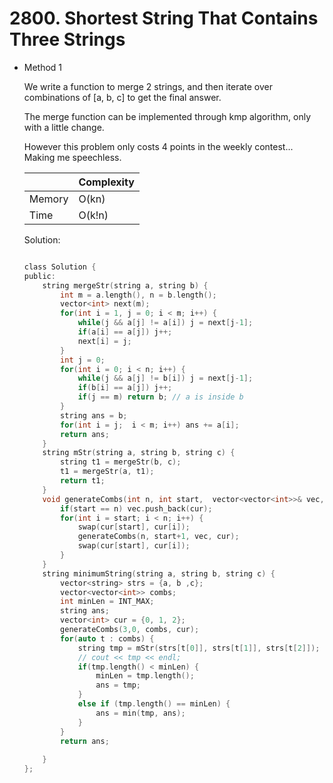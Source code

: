 # 2800. Shortest String That Contains Three Strings
- Method 1

    We write a function to merge 2 strings, and then iterate over combinations of [a, b, c] to get the final answer.

    The merge function can be implemented through kmp algorithm, only with a little change.

    However this problem only costs 4 points in the weekly contest... Making me speechless.

    | |   Complexity  |
    | ----------- | ----------- | 
    |  Memory     | O(kn) | 
    |      Time       |  O(k!n) | 


    Solution:

    ``` h

    class Solution {
    public:
        string mergeStr(string a, string b) {
            int m = a.length(), n = b.length();
            vector<int> next(m);
            for(int i = 1, j = 0; i < m; i++) {
                while(j && a[j] != a[i]) j = next[j-1];
                if(a[i] == a[j]) j++;
                next[i] = j;
            }
            int j = 0;
            for(int i = 0; i < n; i++) {
                while(j && a[j] != b[i]) j = next[j-1];
                if(b[i] == a[j]) j++;
                if(j == m) return b; // a is inside b
            }
            string ans = b;
            for(int i = j;  i < m; i++) ans += a[i];
            return ans;
        }
        string mStr(string a, string b, string c) {
            string t1 = mergeStr(b, c);
            t1 = mergeStr(a, t1);
            return t1;
        }
        void generateCombs(int n, int start,  vector<vector<int>>& vec, vector<int>& cur) {
            if(start == n) vec.push_back(cur);
            for(int i = start; i < n; i++) {
                swap(cur[start], cur[i]);
                generateCombs(n, start+1, vec, cur);
                swap(cur[start], cur[i]);
            }
        }
        string minimumString(string a, string b, string c) {
            vector<string> strs = {a, b ,c};
            vector<vector<int>> combs;
            int minLen = INT_MAX;
            string ans;
            vector<int> cur = {0, 1, 2};
            generateCombs(3,0, combs, cur);
            for(auto t : combs) {
                string tmp = mStr(strs[t[0]], strs[t[1]], strs[t[2]]);
                // cout << tmp << endl;
                if(tmp.length() < minLen) {
                    minLen = tmp.length();
                    ans = tmp;
                }
                else if (tmp.length() == minLen) {
                    ans = min(tmp, ans);
                }
            }
            return ans;
            
        }
    };

    ```

<!-- - Method 2

    This is another method.

    | |   Complexity  |
    | ----------- | ----------- | 
    |  Memory     | O(n) | 
    |      Time       |  O(n) | 


    Solution:

    ``` h



    ```

- Additional Knowledge:
       
    Here are some additional knowledge.



<br> -->